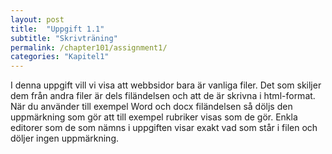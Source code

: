 ```yaml
---
layout: post
title:  "Uppgift 1.1"
subtitle: "Skrivträning"
permalink: /chapter101/assignment1/
categories: "Kapitel1"
---
```

I denna uppgift vill vi visa att webbsidor bara är vanliga filer. Det som skiljer dem från andra filer är dels filändelsen och att de är skrivna i html-format. När du använder till exempel Word och docx filändelsen så döljs den uppmärkning som gör att till exempel rubriker visas som de gör. Enkla editorer som de som nämns i uppgiften visar exakt vad som står i filen och döljer ingen uppmärkning.
